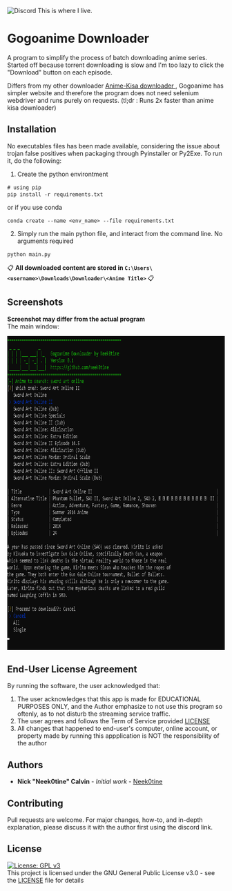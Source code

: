 
![Discord](https://img.shields.io/discord/257479001365413889?label=Discord&style=flat-square) This is where I live.

# Gogoanime Downloader

A program to simplify the process of batch downloading anime series. Started off because torrent downloading is slow and I'm too lazy to click the "Download" button on each episode.

Differs from my other downloader <a href="https://github.com/Neek0tine/AnimeKisa-Downloader"> Anime-Kisa downloader </a>, Gogoanime has simpler website and therefore the program does not need selenium webdriver and runs purely on requests. (tl;dr : Runs 2x faster than anime kisa downloader)

## Installation

No executables files has been made available, considering the issue about trojan false positives when packaging through Pyinstaller or Py2Exe. 
To run it, do the following:

1.  Create the python environtment
```
# using pip
pip install -r requirements.txt
```
or if you use conda
```
conda create --name <env_name> --file requirements.txt
```

2. Simply run the main python file, and interact from the command line. No arguments required
```
python main.py
```
📋 <b>All downloaded content are stored in ```C:\Users\<username>\Downloads\Downloader\<Anime Title>``` </b> 📋

## Screenshots
<b> Screenshot may differ from the actual program <br></b>
The main window:

<img src="https://github.com/Neek0tine/Gogoanime-Downloader/blob/main/screenshot0.png" width="840" height="728">

## End-User License Agreement

By running the software, the user acknowledged that:
 1. The user acknowledges that this app is made for EDUCATIONAL PURPOSES ONLY, and the Author emphasize to not use this program so oftenly, as to not disturb the streaming service traffic.
 2. The user agrees and follows the Term of Service provided [LICENSE](https://github.com/Neek0tine/AKDownloader/blob/master/LICENSE)
 3. All changes that happened to end-user's computer, online account, or property made by running this appplication is NOT the responsibility of the author


## Authors

* **Nick "Neek0tine" Calvin** - *Initial work* - [Neek0tine](https://github.com/Neek0tine)

## Contributing

Pull requests are welcome. For major changes, how-to, and in-depth explanation, please discuss it with the author first using the discord link. 

## License
[![License: GPL v3](https://img.shields.io/badge/License-GPLv3-blue.svg)](https://www.gnu.org/licenses/gpl-3.0)
<br>
This project is licensed under the GNU General Public License v3.0 - see the [LICENSE](https://github.com/Neek0tine/AKDownloader/blob/master/LICENSE) file for details

